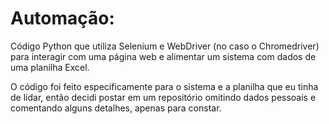 # Automação: 
Código Python que utiliza Selenium e WebDriver (no caso o Chromedriver) para interagir com uma página web e alimentar um sistema com dados de uma planilha Excel.

O código foi feito especificamente para o sistema e a planilha que eu tinha de lidar, então decidi postar em um repositório omitindo dados pessoais e comentando alguns detalhes, apenas para constar.
